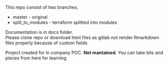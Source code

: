 This repo consist of two branches. 

- master - original  
- split_to_modules - terraform splitted into modules  

Documentation is in docs folder.  
Please clone repo or download html files as gitlab not render Rmarkdown files properly because of custom fields

Project created for in company POC. **Not mantained**. You can take bits and pieces from here for learning
